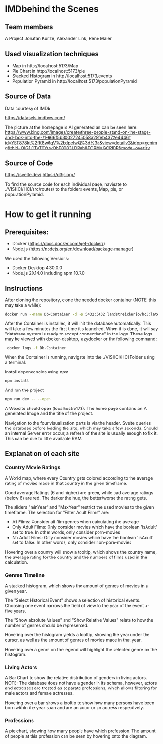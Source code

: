 # IMDbehind the Scenes
## Team members 
A Project Jonatan Kunze, Alexander Link, René Maier

## Used visualization techniques
- Map in http://localhost:5173/Map
- Pie Chart in http://localhost:5173/pie
- Stacked Histogram in http://localhost:5173/events
- Population Pyramid in http://localhost:5173/populationPyramid

## Source of Data
Data courtesy of IMDb

https://datasets.imdbws.com/

The picture at the homepage is AI generated an can be seen here: https://www.bing.com/images/create/three-people-stand-on-the-stage-and-look-into-the-/1-666f5b30027245058a28feb4372e4446?id=YBT878kt%2fK8w6qV%2bdpeIwQ%3d%3d&view=detailv2&idpp=genimg&thId=OIG1.CTyT0YuwOhF8X83LDRnh&FORM=GCRIDP&mode=overlay
## Source of Code
https://svelte.dev/
https://d3js.org/

To find the source code for each individual page, navigate to ./VISHCI/HCI/src/routes/ to the folders events, Map, pie, or populationPyramid.

# How to get it running
## Prerequisites:
- Docker (https://docs.docker.com/get-docker/)
- Node.js (https://nodejs.org/en/download/package-manager)

We used the following Versions:
- Docker Desktop 4.30.0.0
- Node.js 20.14.0 including npm 10.7.0

## Instructions
After cloning the repository, clone the needed docker container (NOTE: this may take a while):
``` bash
docker run --name Db-Container -d -p 5432:5432 landstreicherjo/hci:latest
```
After the Container is installed, it will init the database automatically. This will take a few minutes the first time it's launched.
When it is done, it will say "database system is ready to accept connections" in the logs. These logs may be viewed with docker-desktop, lazydocker or the following command:
``` bash
 docker logs -f Db-Container
```

When the Container is running, navigate into the ./VISHCI/HCI Folder using a terminal.

Install dependencies using npm
```bash
npm install
```
And run the project
```bash
npm run dev -- --open
```
A Website should open (localhost:5173). The home page contains an AI generated Image and the title of the project.

Navigation to the four visualization parts is via the header. Svelte queries the database before loading the site, which may take a few seconds.
Should an internal Server error occur, a refresh of the site is usually enough to fix it. This can be due to little available RAM.

## Explanation of each site
### Country Movie Ratings
A World map, where every Country gets colored according to the average rating of movies made in that country in the given timeframe.

Good average Ratings (6 and higher) are green, while bad average ratings (below 6) are red. The darker the hue, the better/worse the rating gets.

The sliders "minYear" and "MaxYear" restrict the used movies to the given timeframe.
The selection for "Filter Adult Films" are:
- All Films: Consider all film genres when calculating the average
- Only Adult Films: Only consider movies which have the boolean 'isAdult' set to true. In other words, only consider porn-movies
- No Adult Films: Only consider movies which have the boolean 'isAdult' set to false. In other words, only consider non-porn-movies

Hovering over a country will show a tooltip, which shows the country name, the average rating for the country and the numbers of films used in the calculation.
### Genres Timeline
A stacked histogram, which shows the amount of genres of movies in a given year.

The "Select Historical Event" shows a selection of historical events. Choosing one event narrows the field of view to the year of the event +- five years.

The "Show absolute Values" and "Show Relative Values" relate to how the number of genres should be represented.

Hovering over the histogram yields a tooltip, showing the year under the cursor, as well as the amount of genres of movies made in that year.

Hovering over a genre on the legend will highlight the selected genre on the histogram.

### Living Actors
A Bar Chart to show the relative distribution of genders in living actors.
NOTE: The database does not have a gender in its schema, however, actors and actresses are treated as separate professions, which allows filtering for male actors and female actresses.

Hovering over a bar shows a tooltip to show how many persons have been born within the year span and are an actor or an actress respectively.

### Professions
A pie chart, showing how many people have which profession. The amount of people at this profession can be seen by hovering onto the diagram.
